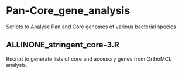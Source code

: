 # Pan-Core_gene_analysis
Scripts to Analyse Pan and Core genomes of various bacterial species

## ALLINONE_stringent_core-3.R

Rscript to generate lists of core and accesory genes from OrthoMCL analysis.

